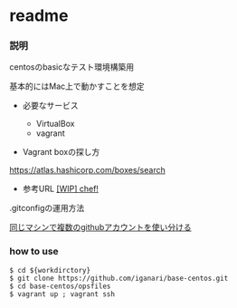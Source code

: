 # readme

### 説明

centosのbasicなテスト環境構築用

基本的にはMac上で動かすことを想定


+ 必要なサービス
    + VirtualBox
    + vagrant


+ Vagrant boxの探し方

https://atlas.hashicorp.com/boxes/search



+ 参考URL
[[WIP] chef!](http://qiita.com/drafts/462ba83face0a3ab8352)




.gitconfigの運用方法

[同じマシンで複数のgithubアカウントを使い分ける](http://qiita.com/strsk/items/96987bfc98e3f92fe6fb)



### how to use


```
$ cd ${workdirctory}
$ git clone https://github.com/iganari/base-centos.git
$ cd base-centos/opsfiles
$ vagrant up ; vagrant ssh
```
